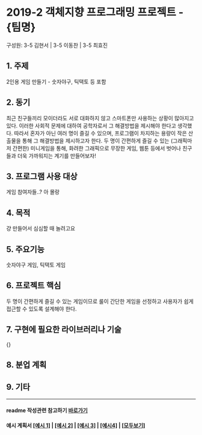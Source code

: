 # 2019-2 객체지향 프로그래밍 프로젝트 - **{팀명}**
구성원: 3-5 김현서 | 3-5 이동찬 | 3-5 최효진

## 1. 주제
2인용 게임 만들기 - 숫자야구, 틱택토 등 포함

## 2. 동기
최근 친구들끼리 모이더라도 서로 대화하지 않고 스마트폰만 사용하는 상황이 많아지고 있다. 이러한 사회적 문제에 대하여 공학자로서 그 해결방법을 제시해야 한다고 생각했다. 따라서 혼자가 아닌 여러 명이 즐길 수 있으며, 프로그램이 차지하는 용량이 작은 산출물을 통해 그 해결방법을 제시하고자 한다.
두 명이 간편하게 즐길 수 있는 (그래픽마저 간편한) 미니게임을 통해, 화려한 그래픽으로 무장한 게임, 웹툰 등에서 벗어나 친구들과 더욱 가까워지는 계기를 만들어보자!

## 3. 프로그램 사용 대상
게임 참여자들..? 아 몰랑

## 4. 목적
걍 만들어서 심심할 때 놀려고요

## 5. 주요기능
숫자야구 게임, 틱택토 게임

## 6. 프로젝트 핵심
두 명이 간편하게 즐길 수 있는 게임이므로 룰이 간단한 게임을 선정하고 사용자가 쉽게 접근할 수 있도록 설계해야 한다.

## 7. 구현에 필요한 라이브러리나 기술
{}

## 8. **분업 계획**


## 9. 기타

<hr>

#### readme 작성관련 참고하기 [바로가기](https://heropy.blog/2017/09/30/markdown/)

#### 예시 계획서 [[예시 1]](https://docs.google.com/document/d/1hcuGhTtmiTUxuBtr3O6ffrSMahKNhEj33woE02V-84U/edit?usp=sharing) | [[예시 2]](https://docs.google.com/document/d/1FmxTZvmrroOW4uZ34Xfyyk9ejrQNx6gtsB6k7zOvHYE/edit?usp=sharing) | [[예시 3]](https://github.com/goldmango328/2018-OOP-Python-Light) | [[예시4]](https://github.com/ssy05468/2018-OOP-Python-lightbulb) | [[모두보기]](https://github.com/kadragon/oop_project_ex/network/members)
